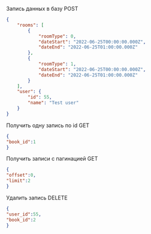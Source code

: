 Запись данных в базу POST
```json
{
    "rooms": [
        {
            "roomType": 0,
            "dateStart": "2022-06-25T00:00:00.000Z",
            "dateEnd": "2022-06-25T01:00:00.000Z"
        },
        {
            "roomType": 1,
            "dateStart": "2022-06-25T00:00:00.000Z",
            "dateEnd": "2022-06-25T01:00:00.000Z"
        }
    ],
    "user": {
        "id": 55,
        "name": "Test user"
    }
}
```
Получить одну запись по id GET
```json
{
"book_id":1
}
```
Получить записи с пагинацией GET
```json
{
"offset":0,
"limit":2
}
```
Удалить запись DELETE
```json
{
"user_id":55,
"book_id":2
}
```